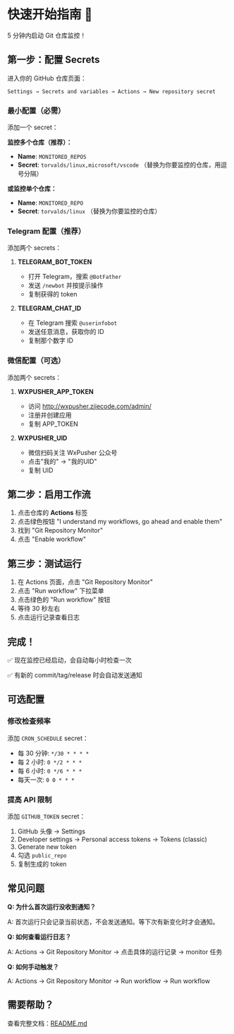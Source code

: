 # 快速开始指南 🚀

5 分钟内启动 Git 仓库监控！

## 第一步：配置 Secrets

进入你的 GitHub 仓库页面：

```
Settings → Secrets and variables → Actions → New repository secret
```

### 最小配置（必需）

添加一个 secret：

**监控多个仓库（推荐）：**
- **Name**: `MONITORED_REPOS`
- **Secret**: `torvalds/linux,microsoft/vscode` （替换为你要监控的仓库，用逗号分隔）

**或监控单个仓库：**
- **Name**: `MONITORED_REPO`
- **Secret**: `torvalds/linux` （替换为你要监控的仓库）

### Telegram 配置（推荐）

添加两个 secrets：

1. **TELEGRAM_BOT_TOKEN**
   - 打开 Telegram，搜索 `@BotFather`
   - 发送 `/newbot` 并按提示操作
   - 复制获得的 token

2. **TELEGRAM_CHAT_ID**
   - 在 Telegram 搜索 `@userinfobot`
   - 发送任意消息，获取你的 ID
   - 复制那个数字 ID

### 微信配置（可选）

添加两个 secrets：

1. **WXPUSHER_APP_TOKEN**
   - 访问 http://wxpusher.zjiecode.com/admin/
   - 注册并创建应用
   - 复制 APP_TOKEN

2. **WXPUSHER_UID**
   - 微信扫码关注 WxPusher 公众号
   - 点击"我的" → "我的UID"
   - 复制 UID

## 第二步：启用工作流

1. 点击仓库的 **Actions** 标签
2. 点击绿色按钮 "I understand my workflows, go ahead and enable them"
3. 找到 "Git Repository Monitor"
4. 点击 "Enable workflow"

## 第三步：测试运行

1. 在 Actions 页面，点击 "Git Repository Monitor"
2. 点击 "Run workflow" 下拉菜单
3. 点击绿色的 "Run workflow" 按钮
4. 等待 30 秒左右
5. 点击运行记录查看日志

## 完成！

✅ 现在监控已经启动，会自动每小时检查一次

✅ 有新的 commit/tag/release 时会自动发送通知

## 可选配置

### 修改检查频率

添加 `CRON_SCHEDULE` secret：

- 每 30 分钟: `*/30 * * * *`
- 每 2 小时: `0 */2 * * *`
- 每 6 小时: `0 */6 * * *`
- 每天一次: `0 0 * * *`

### 提高 API 限制

添加 `GITHUB_TOKEN` secret：

1. GitHub 头像 → Settings
2. Developer settings → Personal access tokens → Tokens (classic)
3. Generate new token
4. 勾选 `public_repo`
5. 复制生成的 token

## 常见问题

**Q: 为什么首次运行没收到通知？**

A: 首次运行只会记录当前状态，不会发送通知。等下次有新变化时才会通知。

**Q: 如何查看运行日志？**

A: Actions → Git Repository Monitor → 点击具体的运行记录 → monitor 任务

**Q: 如何手动触发？**

A: Actions → Git Repository Monitor → Run workflow → Run workflow

## 需要帮助？

查看完整文档：[README.md](README.md)

